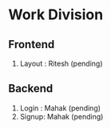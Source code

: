 # Work Division

## Frontend

1. Layout : Ritesh (pending)

## Backend

1. Login : Mahak (pending)
2. Signup: Mahak (pending)
